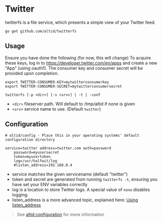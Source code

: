 # Twitter

twitterfs is a file service, which presents a simple view of your Twitter feed.

`go get github.com/altid/twitterfs`

## Usage

Ensure you have done the following (for now, this will change)
To acquire these keys, log in to https://developer.twitter.com/en/apps and create a new "App" (using oauth1).
The consumer key and consumer secret will be provided upon completion.

```
export TWITTER-CONSUMER-KEY=mytwitterconsumerkey
export TWITTER-CONSUMER-SECRET=mytwitterconsumersecret

twitterfs [-p <dir>] [-s <srv>] | -t | -conf

```

 - `<dir>` fileserver path. Will default to /tmp/altid if none is given
 - `<srv>` service name to use. (Default `twitter`)

## Configuration

```
# altid/config - Place this in your operating systems' default configuration directory

service=twitter address=twitter.com auth=password
	password=myusersecret
	token=myusertoken
	log=/usr/halfwit/log
	#listen_address=192.168.0.4
```
 - service matches the given servicename (default "twitter")
 - token and secret are generated from running `twitterfs -t`, ensuring you have set your ENV variables correctly
 - log is a location to store Twitter logs. A special value of `none` disables logging.
 - listen_address is a more advanced topic, explained here: [Using listen_address](https://altid.github.io/using-listen-address.html)

> See [altid configuration](https://altid.github.io/altid-configurations.html) for more information
